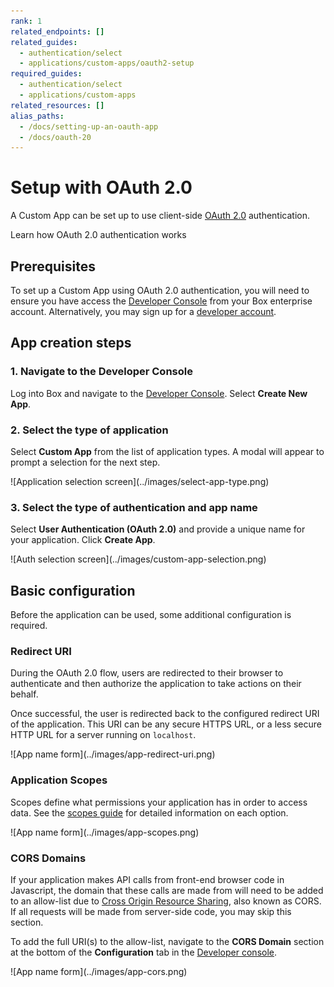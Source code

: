 ```yaml
---
rank: 1
related_endpoints: []
related_guides: 
  - authentication/select
  - applications/custom-apps/oauth2-setup
required_guides: 
  - authentication/select
  - applications/custom-apps
related_resources: []
alias_paths:
  - /docs/setting-up-an-oauth-app
  - /docs/oauth-20
---
```


# Setup with OAuth 2.0

A Custom App can be set up to use client-side [OAuth 2.0][oauth2] authentication.

<CTA to='g://authentication/oauth2'>
  Learn how OAuth 2.0 authentication works
</CTA>

## Prerequisites

To set up a Custom App using OAuth 2.0 authentication, you will need to ensure
you have access the [Developer Console][devconsole] from your Box enterprise 
account. Alternatively, you may sign up for a [developer account][devaccount].

## App creation steps

### 1. Navigate to the Developer Console

Log into Box and navigate to the 
[Developer Console][devconsole]. Select **Create New App**.

### 2. Select the type of application

Select **Custom App** from the list of application types. A modal will appear to
prompt a selection for the next step.

<ImageFrame border>
  ![Application selection screen](../images/select-app-type.png)
</ImageFrame>

### 3. Select the type of authentication and app name

Select **User Authentication (OAuth 2.0)** and provide a unique name for your 
application. Click **Create App**.

<ImageFrame border width="400" center>
  ![Auth selection screen](../images/custom-app-selection.png)
</ImageFrame>

## Basic configuration

Before the application can be used, some additional configuration is
required.

### Redirect URI

During the OAuth 2.0 flow, users are redirected to their browser to
authenticate and then authorize the application to take actions on their behalf.

Once successful, the user is redirected back to the configured redirect URI of 
the application. This URI can be any secure HTTPS URL, or a less secure HTTP URL
for a server running on `localhost`.

<ImageFrame border width="600" center>
  ![App name form](../images/app-redirect-uri.png)
</ImageFrame>

### Application Scopes

Scopes define what permissions your application has in order to access data. See
the [scopes guide][scopes] for detailed information on each option.

<ImageFrame border width="600" center>
  ![App name form](../images/app-scopes.png)
</ImageFrame>

### CORS Domains

If your application makes API calls from front-end browser code in
Javascript, the domain that these calls are made from will need to be
added to an allow-list due to [Cross Origin Resource Sharing][cors],
also known as CORS. If all requests will be made from server-side code,
you may skip this section.

To add the full URI(s) to the allow-list, navigate to the **CORS Domain** 
section at the bottom of the **Configuration** tab in the
[Developer console][devconsole].

<ImageFrame border>
  ![App name form](../images/app-cors.png)
</ImageFrame>

[devconsole]: https://app.box.com/developers/console
[devaccount]: https://account.box.com/signup/n/developer
[devtoken]: g://authentication/access-tokens/developer-tokens
[scopes]: g://api-calls/permissions-and-errors/scopes
[cors]: https://en.wikipedia.org/wiki/Cross-origin_resource_sharing
[oauth2]: g://authentication/oauth2
